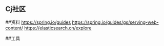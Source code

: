 ## Cj社区

##资料
https://spring.io/guides
https://spring.io/guides/gs/serving-web-content/
https://elasticsearch.cn/explore


##工具

